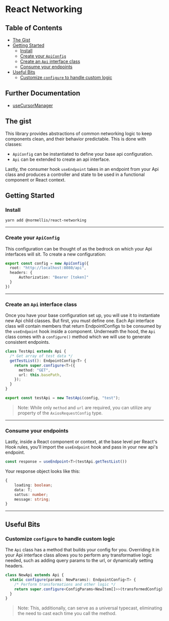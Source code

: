 # React Networking

## Table of Contents

- [The Gist](#the-gist)
- [Getting Started](#getting-started)
  - [Install](#install)
  - [Create your `ApiConfig`](#create-your-apiconfig)
  - [Create an `Api` interface class](#create-an-api-interface-class)
  - [Consume your endpoints](#consume-your-endpoints)
- [Useful Bits](#useful-bits)
  - [Customize `configure` to handle custom logic](#customize-configure-to-handle-custom-logic)

## Further Documentation

- [useCursorManager](./hooks/UseCursorManager/README.md)

## The gist

This library provides abstractions of common networking logic to keep components clean, 
and their behavior predictable. This is done with classes:
- `ApiConfig` can be instantiated to define your base api configuration.
- `Api` can be extended to create an api interface.

Lastly, the consumer hook `useEndpoint` takes in an endpoint from your Api class and produces a
controller and state to be used in a functional component or React context.

## Getting Started

### Install
``` 
yarn add @normellis/react-networking
```

---

### Create your `ApiConfig`

This configuration can be thought of as the bedrock on which your Api interfaces will sit. To create
a new configuration:

```typescript
export const config = new ApiConfig({
  root: "http://localhost:8080/api",
  headers: {
      Authorization: "Bearer [token]"
  }
})
```

---

### Create an `Api` interface class

Once you have your base configuration set up, you will use it to instantiate new Api child classes.
But first,  you must define one. Each Api interface class will contain members that return EndpointConfigs
to be consumed by the `useEndpoint` hook inside a component. Underneath the hood, the `Api` class comes with
a `configure()` method which we will use to generate consistent endpoints.

```typescript
class TestApi extends Api {
  /* Get array of test data */
  getTestList(): EndpointConfig<T> {
    return super.configure<T>({
      method: "GET",
      url: this.basePath,
    });
  }
}

export const testApi = new TestApi(config, "test");
```

> Note: While only `method` and `url` are required, you can utilize any property of the
> `AxiosRequestConfig` type.

---

### Consume your endpoints

Lastly, inside a React component or context, at the base level per React's Hook rules,
you'll import the `useEndpoint` hook and pass in your new api's endpoint.

```typescript
const response = useEndpoint<T>(testApi.getTestList())
```

Your response object looks like this:

```typescript
{
    loading: boolean;
    data: T;
    sattus: number;
    message: string;
}
```

---

## Useful Bits

### Customize `configure` to handle custom logic

The `Api` class has a method that builds your config for you. Overriding it in your Api interface
class allows you to perform any transformative logic needed, such as adding query params to the
url, or dynamically setting headers. 

```typescript
class NewApi extends Api {
  static configure(params: NewParams): EndpointConfig<T> {
    /* Perform transformations and other logic */
    return super.configure<ConfigParams<NewItem[]>>(transformedConfig)
  }
}
```

> Note: This, additionally, can serve as a universal typecast, eliminating the need to cast each time you
> call the method.
